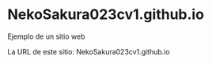 # NekoSakura023cv1.github.io
Ejemplo de un sitio web

La URL de este sitio:
NekoSakura023cv1.github.io
